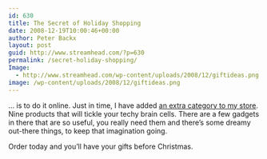 ```yaml
---
id: 630
title: The Secret of Holiday Shopping
date: 2008-12-19T10:00:46+00:00
author: Peter Backx
layout: post
guid: http://www.streamhead.com/?p=630
permalink: /secret-holiday-shopping/
Image:
  - http://www.streamhead.com/wp-content/uploads/2008/12/giftideas.png
image: /wp-content/uploads/2008/12/giftideas.png
---
```

&#8230; is to do it online. Just in time, I have added <a title="the Streamhead store" href="http://astore.amazon.co.uk/watje-21" target="_blank">an extra category to my store</a>. Nine products that will tickle your techy brain cells. There are a few gadgets in there that are so useful, you really need them and there&#8217;s some dreamy out-there things, to keep that imagination going.

Order today and you&#8217;ll have your gifts before Christmas.

<!-- AddThis Advanced Settings generic via filter on the_content -->

<!-- AddThis Share Buttons generic via filter on the_content -->